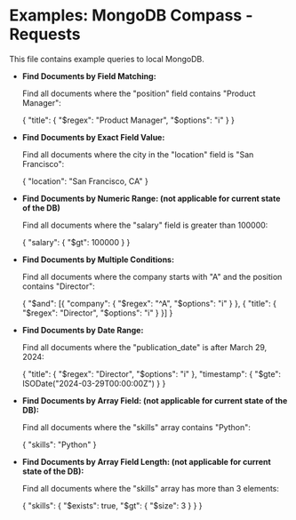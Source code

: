 # Examples: MongoDB Compass - Requests

This file contains example queries to local MongoDB.

- **Find Documents by Field Matching:**

  Find all documents where the "position" field contains "Product Manager":

  { "title": { "$regex": "Product Manager", "$options": "i" } }

- **Find Documents by Exact Field Value:**

  Find all documents where the city in the "location" field is "San Francisco":

  { "location": "San Francisco, CA" }

- **Find Documents by Numeric Range: (not applicable for current state of the DB)**

  Find all documents where the "salary" field is greater than 100000:

  { "salary": { "$gt": 100000 } }

- **Find Documents by Multiple Conditions:**

  Find all documents where the company starts with "A" and the position contains "Director":

  { "$and": [{ "company": { "$regex": "^A", "$options": "i" } }, { "title": { "$regex": "Director", "$options": "i" } }] }

- **Find Documents by Date Range:**

  Find all documents where the "publication_date" is after March 29, 2024:

  { "title": { "$regex": "Director", "$options": "i" }, "timestamp": { "$gte": ISODate("2024-03-29T00:00:00Z") } }

- **Find Documents by Array Field: (not applicable for current state of the DB):**

  Find all documents where the "skills" array contains "Python":

  { "skills": "Python" }

- **Find Documents by Array Field Length: (not applicable for current state of the DB):**

  Find all documents where the "skills" array has more than 3 elements:

  { "skills": { "$exists": true, "$gt": { "$size": 3 } } }
